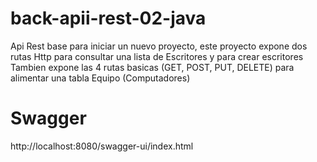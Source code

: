 # back-apii-rest-02-java
Api Rest base para iniciar un nuevo proyecto, este proyecto expone dos rutas Http para consultar una lista de Escritores y para crear escritores
Tambien expone las 4 rutas basicas (GET, POST, PUT, DELETE) para alimentar una tabla Equipo (Computadores) 

# Swagger
http://localhost:8080/swagger-ui/index.html
